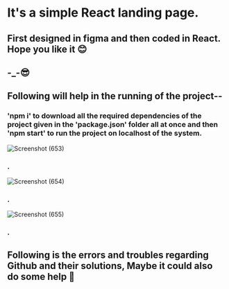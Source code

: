 # It's a simple React landing page. 
## First designed in figma and then coded in React. Hope you like it 😊
## -_-😎
## Following will help in the running of the project--
### 'npm i' to download all the required dependencies of the project given in the 'package.json' folder all at once and then 'npm start' to run the project on localhost of the system.
![Screenshot (653)](https://github.com/Ukashashere/-_-Restraunt-Landing-Page/assets/116743795/5ade3820-fc24-4a20-8e38-d1f010d10fee)
### .
![Screenshot (654)](https://github.com/Ukashashere/-_-Restraunt-Landing-Page/assets/116743795/f33f6139-6464-43b9-97d6-2a87a70412ca)
### .
![Screenshot (655)](https://github.com/Ukashashere/-_-Restraunt-Landing-Page/assets/116743795/9c16656d-6657-4432-8259-82e6d8029309)
### .
## Following is the errors and troubles regarding Github and their solutions, Maybe it could also do some help 🫡

